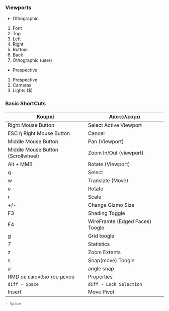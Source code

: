 ### Viewports

* Othographic

1. Font 
2. Top
3. Left
4. Right
5. Bottom
6. Back
7. Othographic (user)

* Prespective
1. Prespective
2. Cameras
3. Lights ($)

### Basic ShortCuts

|Κουμπί|Αποτέλεσμα|
|-|-|
|Right Mouse Button | Select Active Viewport |
|ESC ή Right Mouse Button|  Cancel |
|Middle Mouse Button | Pan (Viewport) |
|Middle Mouse Button (Scrollwheel) | Zoom In/Out (viewport) |
|Alt + MMB | Rotate (Viewport)|
|q | Select|
|w| Translate (Move)|
|e| Rotate|
|r| Scale|
|+/-| Change Gizmo Size|
|F3|Shading Toggle|
|F4|WireFramte (Edged Faces) Toogle|
|g |Grid toogle|
|7 |Statistics|
|z|Zoom Extents|
|s|Snap(move) Toogle|
|a|angle snap|
|RMD σε εικονίδιο του μενού | Properties|
|```diff - Space ```|```diff - Lock Selection ```|
|Insert|Move Pivot|

```diff 
- Space 
```
